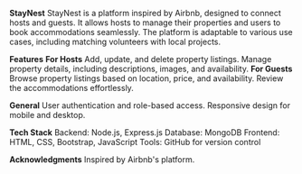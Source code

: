 **StayNest**
StayNest is a platform inspired by Airbnb, designed to connect hosts and guests. It allows hosts to manage their properties and users to book accommodations seamlessly. The platform is adaptable to various use cases, including matching volunteers with local projects.

**Features**
**For Hosts**
Add, update, and delete property listings.
Manage property details, including descriptions, images, and availability.
**For Guests**
Browse property listings based on location, price, and availability.
Review the accommodations effortlessly.

**General**
User authentication and role-based access.
Responsive design for mobile and desktop.

**Tech Stack**
Backend: Node.js, Express.js
Database: MongoDB
Frontend: HTML, CSS, Bootstrap, JavaScript
Tools: GitHub for version control

**Acknowledgments**
Inspired by Airbnb's platform.
